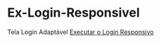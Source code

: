 
# Ex-Login-Responsivel
 Tela Login Adaptável
<a href = "https://jeandreotti.github.io/Ex-Login_responsivel/"> Executar o Login Responsivo</a>
